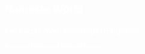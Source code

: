 <h1 style="color:white;"> Namaste World</h1>
<h2 style="color:white;">I'm Sagar. Web Developer/Engineer</h2>
<h4 style="color:white;"> Front-end Developer/ Backend Learner</h4>
